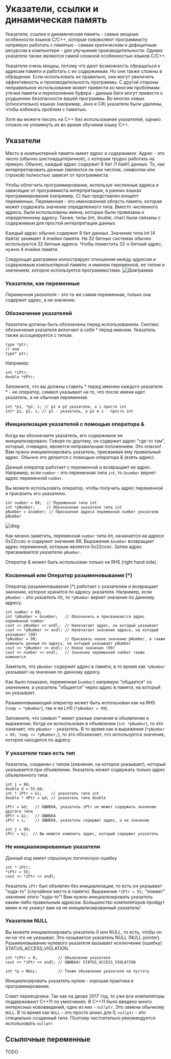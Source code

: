 # Указатели, ссылки и динамическая память
Указатели, ссылки и динамическая память - самые мощные особенности языков C/C++, которые повзволяют программисту напрямую работать с памятью - самым критическим и дефицитным ресурсом в компьютере - для улучшения производительности. Однако указатели также являются самой сложной особенностью языков C/C++.

Указатели очень мощны, потому что дают возможность обращаться к адресам памяти и работать с их содержимым. Но они также сложны в обращении. Если использовать их правильно, они могут увеличить эффективность и производительность программы. С другой стороны неправильное использование может привести ко многим проблемам: утечки памяти и переполнение буфера - данные баги могут привести к ухудшению безопасности вашей программы. Во многих новых (относительно) языках (например, Java и C#) указатели были удалены, чтобы избежать проблем с памятью.

Хотя вы можете писать на C++ без использования указателей, однако сложно не упомянуть их во время обучения языку C++.

## Указатели
Место в компьютерной памяти имеет *адрес* и *содержимое*. Адрес - это число (обычно шестнадцатеричное), с которым трудно работать на прямую. Обычно, каждый адрес содержит 8 бит (1 байт) данных. То, как интерпретировать данные (являются ли они числом, символом или строкой) полностью зависит от программиста.

Чтобы облегчить программирование, используя численные адреса и зависящие от программиста интерпретации, в ранних языках программирования (например, C) был представлен концепт переменных. Переменная - это *именованная* область памяти, которая может содержать значение определенного типа. Вместо численного адреса, были использованы имена, которые были привязаны к определенному адресу. Также, типы (int, double, char) были связаны с содержимым для простой интерпретации данных.

Каждый адрес обычно содержит 8 бит данных. Значение типа int (4 байта) занимает 4 ячейки памяти. На 32 битных системах обычно используются 32 битные адреса. Чтобы поместить 32-х битный адрес, нужно 4 ячейки памяти.

Следующая диаграмма иллюстрирует отношения между адресом и содержимым компьютерной памяти; и именем переменной, ее типом и значением, которое используется программистами.
![Диаграмма](https://www.ntu.edu.sg/home/ehchua/programming/cpp/images/MemoryAddressContent.png)

### Указатели, как переменные
*Переменная указателя* - это та же самая переменная, только она содержит адрес, а не значение.

### Обозначение указателей
Указатели должны быть обозначены перед использованием. Синтакс обозначения указателя включает в себя * перед именем. Указатель также ассоциируется с типом:

```
type *ptr;
// или
type* ptr;
```

Например:
```
int *iPtr;
double *dPtr;
```
Запомните, что вы должны ставить * перед именем каждого указателя. * - не оператор, символ указывает на то, что после имени идет указатель, а не обычная переменная.
```
int *p1, *p2, i; // p1 и p2 указатели, а i просто int
int* p1, p2, i; // p1 - указатель, а p2 и i - просто int
```

### Инициализация указателей с помощью оператора &
Когда вы обозначаете указатель, его содержимое не инициализировано. Говоря по другому, он содержит адрес "где-то там", который, очевидно, является неправильным положением. Это опасно! Вам нужно инициализировать указатель, присваивая ему правильный адрес. Обычно это делается с помощью оператора & (взять адрес).

Данный оператор работает с переменной и возвращает ее адрес. Например, если `number` - это переменная типа `int`, то `&number` вернет адрес переменной `number`.

Вы можете использовать оператор, чтобы получить адрес переменной и присвоить его указателю.
```
int number = 88;  // Переменная типа int
int *pNumber;     // Обозначение указателя типа int
pNumber = &number; // Присвоение адреса переменной number указателю pNumber
```

![diag](https://www.ntu.edu.sg/home/ehchua/programming/cpp/images/PointerDeclaration.png)

Как можно заметить, переменная `number` типа int, начинается на адресе 0x22ccec и содержит значение 88. Выражение `&number` возвращает адрес переменной, которым является 0x22ccec. Затем адрес присваивается указателю `pNumber`.

Оператор & может быть использован только на RHS (right hand side).

### Косвенный или Оператор разыменовывания (\*)
Оператор разыменовывания (\*) работает с указателем и возвращает значение, которое хранится по адресу указателя. Например, если `pNumber` - это указатель int, то `*pNumber` вернет значание по данному адресу.

```
int number = 88;
int *pNumber = &number;   // Обозначить и присваевается адрес переменной number
cout << pNumber << endl;  // Напечатает адрес, на который указывает
cout << *pNumber << endl; // Напечатает значение адреса, на который указывает (88)
*pNumber = 99;            // Присвоить новое значение pNumber, а также изменить данные по адресу, на который указывает pNumber
cout << *pNumber << endl; // Новое значение (99)
cout << number << endl;   // Значение переменной number также изменится
```

Заметьте, что `pNumber` содержит адрес в памяти, в то время как `*pNumber` указывает на значение по данному адресу.

Как было показано, переменная (`number`) напрямую "общается" со значением, а указатель "общается" через адрес в памяти, на который он указывает.

Разыменовывающий оператор может быть использован как на RHS (`temp = *pNumber`), так и на LHS (`*pNumber = 99`).

Запомните, что символ \* имеет разные значения в объявлении и выражении. Когда он исполльзован в объявлении (`int *pNumber`), то это означает, что `pNumber` - указатель. В то время как в выражении (`*pNumber = 99; temp << *pNumber;`), то это обозначает, что используется значение, которое находится по адресу.

### У указателя тоже есть тип
Указатель, соединен с типом (значения, на которое указывает), который указывается при объявлении. Указатель может содержать только адрес объявленного типа.
```
int i = 88;
double d = 55.66;
int * iPtr = &i;    // указатель типа int
double * dPtr = &d; // указатель типа double
 
iPtr = &d;   // ОШИБКА, указатель iPtr не может содержать значение другого типа
dPtr = &i;   // ОШИБКА
iPtr = i;    // ОШИБКА, указатель содержит адрес, а не значение
 
int j = 99;
iPtr = &j;  // Вы можете изменять адрес, который содержит указатель
```

### Не инициализированные указатели
Данный код имеет серьезную логическую ошибку
```
int * iPtr;
*iPtr = 55;
cout << *iPtr << endl;
```
Указатель `iPtr` был объявлен без инициализации, то есть он указывает "куда-то" (случайное место в памяти). Выражение `*iPtr = 55;` "ломает" значение этого "куда-то"! Вам нужно инициализировать указатель каким-либо правильным адресом. Большинство компиляторов пройдут мимо и не укажут вам на не инициализированный указатель!

### Указатели NULL
Вы можете инициализировать указатель 0 или NULL, то есть, чтобы он ни на что не указывал. Это называется указатель NULL (NULL pointer). Разыменовывание нулевого указателя вызывает исключение (ошибку) STATUS_ACCESS_VIOLATION.
```
int *iPtr = 0;         // Объявление указателя
cout << *iPtr << endl; // ОШИБКА! STATUS_ACCESS_VIOLATION

int *p = NULL;         // Также объявление указателя на пустоту
```

Инициализировать указатель нулем - хорошая практика в программировании.

Совет переводчика: Так как на дворе 2017 год, то уже все компиляторы поддерживают C++11 по умолчанию. В C++11 было введено много интересных нововведений, одно из них - `nullptr`. Это замена обычному `NULL`. В то время как `NULL` - это просто алиас для 0, `nullptr` - это специально созданный типа. Поэтому настоятельно рекомендуется использовать `nullptr`.

## Ссылочные переменные
TODO
